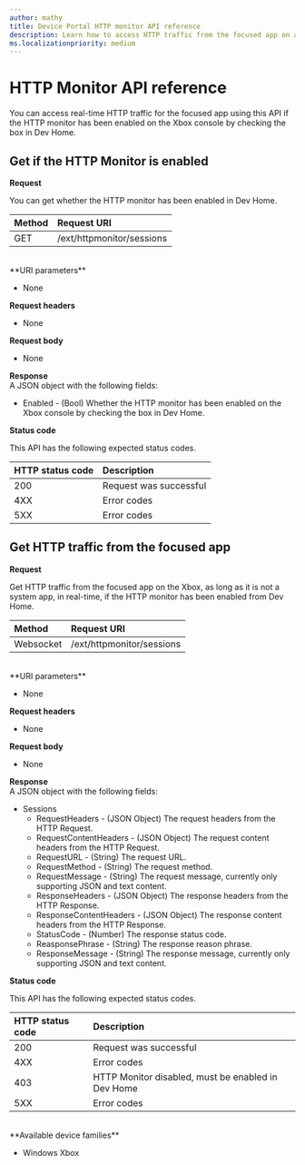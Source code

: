 ```yaml
---
author: mathy
title: Device Portal HTTP monitor API reference
description: Learn how to access HTTP traffic from the focused app on an Xbox.
ms.localizationpriority: medium
---
```


# HTTP Monitor API reference   
You can access real-time HTTP traffic for the focused app using this API if the HTTP monitor has been enabled on the Xbox console by checking the box in Dev Home.

## Get if the HTTP Monitor is enabled

**Request**

You can get whether the HTTP monitor has been enabled in Dev Home.

Method      | Request URI
:------     | :-----
GET | /ext/httpmonitor/sessions
<br />
**URI parameters**

- None

**Request headers**

- None

**Request body**

- None

**Response**   
A JSON object with the following fields:

* Enabled - (Bool) Whether the HTTP monitor has been enabled on the Xbox console by checking the box in Dev Home.

**Status code**

This API has the following expected status codes.

HTTP status code      | Description
:------     | :-----
200 | Request was successful
4XX | Error codes
5XX | Error codes

## Get HTTP traffic from the focused app
**Request**

Get HTTP traffic from the focused app on the Xbox, as long as it is not a system app, in real-time, if the HTTP monitor has been enabled from Dev Home.

Method      | Request URI
:------     | :-----
Websocket | /ext/httpmonitor/sessions
<br />
**URI parameters**

- None

**Request headers**

- None

**Request body**

- None

**Response**   
A JSON object with the following fields:

* Sessions
    * RequestHeaders - (JSON Object) The request headers from the HTTP Request.
    * RequestContentHeaders - (JSON Object) The request content headers from the HTTP Request.
    * RequestURL - (String) The request URL.
    * RequestMethod - (String) The request method.
    * RequestMessage - (String) The request message, currently only supporting JSON and text content.
    * ResponseHeaders - (JSON Object) The response headers from the HTTP Response.
    * ResponseContentHeaders - (JSON Object) The response content headers from the HTTP Response.
    * StatusCode - (Number) The response status code.
    * ReasponsePhrase - (String) The response reason phrase.
    * ResponseMessage - (String) The response message, currently only supporting JSON and text content.

**Status code**

This API has the following expected status codes.

HTTP status code      | Description
:------     | :-----
200 | Request was successful
4XX | Error codes
403 | HTTP Monitor disabled, must be enabled in Dev Home
5XX | Error codes

<br />
**Available device families**

* Windows Xbox